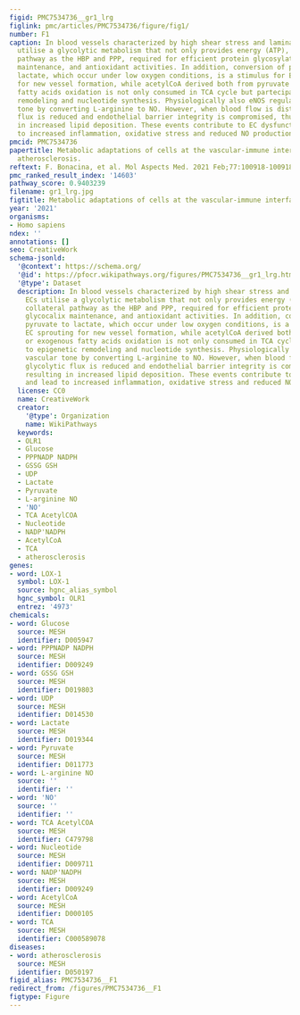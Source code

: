 ```yaml
---
figid: PMC7534736__gr1_lrg
figlink: pmc/articles/PMC7534736/figure/fig1/
number: F1
caption: In blood vessels characterized by high shear stress and laminar flow, ECs
  utilise a glycolytic metabolism that not only provides energy (ATP), but fuels collateral
  pathway as the HBP and PPP, required for efficient protein glycosylation, glycocalix
  maintenance, and antioxidant activities. In addition, conversion of pyruvate to
  lactate, which occur under low oxygen conditions, is a stimulus for EC sprouting
  for new vessel formation, while acetylCoA derived both from pyruvate or exogenous
  fatty acids oxidation is not only consumed in TCA cycle but partecipates to epigenetic
  remodeling and nucleotide synthesis. Physiologically also eNOS regulates vascular
  tone by converting L-arginine to NO. However, when blood flow is disturbed, glycolytic
  flux is reduced and endothelial barrier integrity is compromised, thus resulting
  in increased lipid deposition. These events contribute to EC dysfunction and lead
  to increased inflammation, oxidative stress and reduced NO production.
pmcid: PMC7534736
papertitle: Metabolic adaptations of cells at the vascular-immune interface during
  atherosclerosis.
reftext: F. Bonacina, et al. Mol Aspects Med. 2021 Feb;77:100918-100918.
pmc_ranked_result_index: '14603'
pathway_score: 0.9403239
filename: gr1_lrg.jpg
figtitle: Metabolic adaptations of cells at the vascular-immune interface during atherosclerosis
year: '2021'
organisms:
- Homo sapiens
ndex: ''
annotations: []
seo: CreativeWork
schema-jsonld:
  '@context': https://schema.org/
  '@id': https://pfocr.wikipathways.org/figures/PMC7534736__gr1_lrg.html
  '@type': Dataset
  description: In blood vessels characterized by high shear stress and laminar flow,
    ECs utilise a glycolytic metabolism that not only provides energy (ATP), but fuels
    collateral pathway as the HBP and PPP, required for efficient protein glycosylation,
    glycocalix maintenance, and antioxidant activities. In addition, conversion of
    pyruvate to lactate, which occur under low oxygen conditions, is a stimulus for
    EC sprouting for new vessel formation, while acetylCoA derived both from pyruvate
    or exogenous fatty acids oxidation is not only consumed in TCA cycle but partecipates
    to epigenetic remodeling and nucleotide synthesis. Physiologically also eNOS regulates
    vascular tone by converting L-arginine to NO. However, when blood flow is disturbed,
    glycolytic flux is reduced and endothelial barrier integrity is compromised, thus
    resulting in increased lipid deposition. These events contribute to EC dysfunction
    and lead to increased inflammation, oxidative stress and reduced NO production.
  license: CC0
  name: CreativeWork
  creator:
    '@type': Organization
    name: WikiPathways
  keywords:
  - OLR1
  - Glucose
  - PPPNADP NADPH
  - GSSG GSH
  - UDP
  - Lactate
  - Pyruvate
  - L-arginine NO
  - 'NO'
  - TCA AcetylCOA
  - Nucleotide
  - NADP'NADPH
  - AcetylCoA
  - TCA
  - atherosclerosis
genes:
- word: LOX-1
  symbol: LOX-1
  source: hgnc_alias_symbol
  hgnc_symbol: OLR1
  entrez: '4973'
chemicals:
- word: Glucose
  source: MESH
  identifier: D005947
- word: PPPNADP NADPH
  source: MESH
  identifier: D009249
- word: GSSG GSH
  source: MESH
  identifier: D019803
- word: UDP
  source: MESH
  identifier: D014530
- word: Lactate
  source: MESH
  identifier: D019344
- word: Pyruvate
  source: MESH
  identifier: D011773
- word: L-arginine NO
  source: ''
  identifier: ''
- word: 'NO'
  source: ''
  identifier: ''
- word: TCA AcetylCOA
  source: MESH
  identifier: C479798
- word: Nucleotide
  source: MESH
  identifier: D009711
- word: NADP'NADPH
  source: MESH
  identifier: D009249
- word: AcetylCoA
  source: MESH
  identifier: D000105
- word: TCA
  source: MESH
  identifier: C000589078
diseases:
- word: atherosclerosis
  source: MESH
  identifier: D050197
figid_alias: PMC7534736__F1
redirect_from: /figures/PMC7534736__F1
figtype: Figure
---
```

